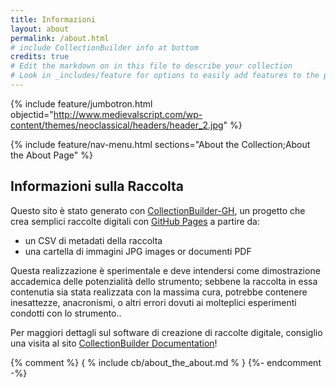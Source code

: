 ```yaml
---
title: Informazioni
layout: about
permalink: /about.html
# include CollectionBuilder info at bottom
credits: true
# Edit the markdown on in this file to describe your collection
# Look in _includes/feature for options to easily add features to the page
---
```

{% include feature/jumbotron.html objectid="http://www.medievalscript.com/wp-content/themes/neoclassical/headers/header_2.jpg" %}

{% include feature/nav-menu.html sections="About the Collection;About the About Page" %}

## Informazioni sulla Raccolta

Questo sito è stato generato con [CollectionBuilder-GH](https://collectionbuilding.github.io/gh/), un progetto che crea semplici raccolte digitali con [GitHub Pages](https://pages.github.com/) a partire da: 

- un CSV di metadati della raccolta
- una cartella di immagini JPG images or documenti PDF

Questa realizzazione è sperimentale e deve intendersi come dimostrazione accademica delle potenzialità dello strumento; sebbene la raccolta in essa contenutia sia stata realizzata con la massima cura, potrebbe contenere inesattezze, anacronismi, o altri errori dovuti ai molteplici esperimenti condotti con lo strumento.. 

Per maggiori dettagli sul software di creazione di raccolte digitale, consiglio una visita al sito [CollectionBuilder Documentation](https://collectionbuilder.github.io/cb-docs/)!

<!-- IMPORTANT!!! DELETE this comment and the include below when you are finished editing this page for your collection. The include below introduces about page features. They will show up on your collection's about page until you delete it.  -->

{% comment %}
  { % include cb/about_the_about.md % } 
{%- endcomment -%}
